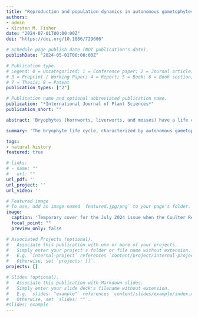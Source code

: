 ```yaml
---
title: "Reproduction and population dynamics in autonomous gametophytes"
authors:
- admin
- Kirsten M. Fisher
date: "2024-07-01T00:00:00Z"
doi: "https://doi.org/10.1086/729606"

# Schedule page publish date (NOT publication's date).
publishDate: "2024-05-01T00:00:00Z"

# Publication type.
# Legend: 0 = Uncategorized; 1 = Conference paper; 2 = Journal article;
# 3 = Preprint / Working Paper; 4 = Report; 5 = Book; 6 = Book section;
# 7 = Thesis; 8 = Patent
publication_types: ["2"]

# Publication name and optional abbreviated publication name.
publication: "*International Journal of Plant Sciences*"
publication_short: ""

abstract: 'Bryophytes (hornworts, liverworts, and mosses) have a life cycle similar to that of early land plants and that differs dramatically from extant sporophyte-dominant plants. The bryophyte life cycle, characterized by autonomous gametophytes (and dependent sporophytes), has profound impacts on reproductive biology, specifically: (1) the retention of ancestral swimming sperm, (2) U/V sex chromosomes, (3) sexual system diversity, (4) sexual dimorphism, (5) sexual conflict, and (6) population dynamics. In this review, we summarize recent and foundational findings in these focal areas, and contextualize bryophyte reproduction within the reproductive patterns and processes of land plants at large. Furthermore, we synthesize research in these focal areas of bryophyte reproductive biology to hypothesize how they may contribute to the extreme sex ratio biases common in bryophytes. Multiple mechanisms have been proposed to explain bryophyte sex ratio biases, ranging from meiotic sex ratio variation to differential growth and survival of the sexes, and it is likely that multiple factors related to the unique biology of bryophytes interact to produce observed sex ratios. The gametophyte- dominant life cycle of bryophytes has proven to be a successful way of life, given that it has persisted for hundreds of millions of years. However, many features of bryophyte reproduction are associated with higher extinction risk, especially under environmental change. Better understanding the controls on bryophyte reproductive patterns and the widespread effects of the gametophyte-dominant life cycle allows us to gain insight on land plant evolution and to better conserve and protect the diversity of extant land plants.'

summary: 'The bryophyte life cycle, characterized by autonomous gametophytes (and dependent sporophytes), has profound impacts on reproductive biology, specifically: (1) the retention of ancestral swimming sperm, (2) U/V sex chromosomes, (3) sexual system diversity, (4) sexual dimorphism, (5) sexual conflict, and (6) population dynamics. In this review, we summarize recent and foundational findings in these focal areas, and contextualize bryophyte reproduction within the reproductive patterns and processes of land plants at large.'

tags:
- natural history
featured: true

# links:
# - name: ""
#   url: ""
url_pdf: ''
url_project: ''
url_video: ''

# Featured image
# To use, add an image named `featured.jpg/png` to your page's folder. 
image:
  caption: 'Temporary cover for the July 2024 issue when the Coulter Review is published.'
  focal_point: ""
  preview_only: false

# Associated Projects (optional).
#   Associate this publication with one or more of your projects.
#   Simply enter your project's folder or file name without extension.
#   E.g. `internal-project` references `content/project/internal-project/index.md`.
#   Otherwise, set `projects: []`.
projects: []

# Slides (optional).
#   Associate this publication with Markdown slides.
#   Simply enter your slide deck's filename without extension.
#   E.g. `slides: "example"` references `content/slides/example/index.md`.
#   Otherwise, set `slides: ""`.
#slides: example
---
```




